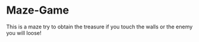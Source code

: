# Maze-Game
This is a maze try to obtain the treasure if you touch the walls or the enemy you will loose!
